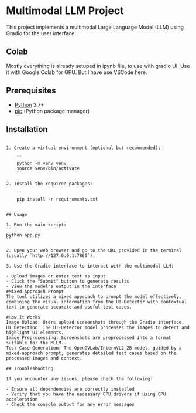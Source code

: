 # Multimodal LLM Project

This project implements a multimodal Large Language Model (LLM) using Gradio for the user interface.

## Colab
Mostly everything is already setuped in ipynb file, to use with gradio UI. Use it with Google Colab for GPU. 
But I have use VSCode here.

## Prerequisites

- [Python](https://www.python.org/) 3.7+
- [pip](https://pypi.org/project/pip/) (Python package manager)

## Installation

```

1. Create a virtual environment (optional but recommended):

    ``
    python -m venv venv
    source venv/bin/activate
    ``

2. Install the required packages:

    ``
    pip install -r requirements.txt
    ``

## Usage

1. Run the main script:
``
python app.py
``

2. Open your web browser and go to the URL provided in the terminal (usually `http://127.0.0.1:7860`).

3. Use the Gradio interface to interact with the multimodal LLM:

- Upload images or enter text as input
- Click the "Submit" button to generate results
- View the model's output in the interface
#Mixed Approach Prompt
The tool utilizes a mixed approach to prompt the model effectively, combining the visual information from the UI-Detector with contextual text to generate accurate and useful test cases.

#How It Works
Image Upload: Users upload screenshots through the Gradio interface.
UI Detection: The UI-Detector model processes the images to detect and highlight UI elements.
Image Preprocessing: Screenshots are preprocessed into a format suitable for the MLLM.
Test Case Generation: The OpenGVLab/InternVL2-2B model, guided by a mixed-approach prompt, generates detailed test cases based on the processed images and context.

## Troubleshooting

If you encounter any issues, please check the following:

- Ensure all dependencies are correctly installed
- Verify that you have the necessary GPU drivers if using GPU acceleration
- Check the console output for any error messages
